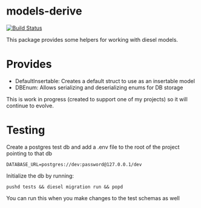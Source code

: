 # models-derive

[![Build Status](https://travis-ci.org/behos/models-derive.svg?branch=master)](https://travis-ci.org/behos/models-derive)

This package provides some helpers for working with diesel models.

# Provides

* DefaultInsertable: Creates a default struct to use as an insertable model
* DBEnum: Allows serializing and deserializing enums for DB storage

This is work in progress (created to support one of my projects) so it will continue to evolve.

# Testing

Create a postgres test db and add a .env file to the root of the project pointing to that
db

```
DATABASE_URL=postgres://dev:password@127.0.0.1/dev
```

Initialize the db by running:

```
pushd tests && diesel migration run && popd
```

You can run this when you make changes to the test schemas as well
